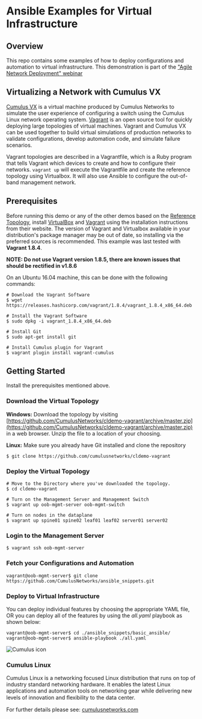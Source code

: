 # Ansible Examples for Virtual Infrastructure


## Overview

This repo contains some examples of how to deploy configurations and automation to virtual infrastructure. This demonstration is part of the ["Agile Network Deployment" webinar](http://go.cumulusnetworks.com/wbr-agile-deployment)


## Virtualizing a Network with Cumulus VX

[Cumulus VX](https://cumulusnetworks.com/cumulus-vx/) is a virtual machine
produced by Cumulus Networks to simulate the user experience of configuring a
switch using the Cumulus Linux network operating system.
[Vagrant](https://www.vagrantup.com/) is an open source tool for quickly
deploying large topologies of virtual machines. Vagrant and Cumulus VX can be
used together to build virtual simulations of production networks to validate
configurations, develop automation code, and simulate failure scenarios.

Vagrant topologies are described in a Vagrantfile, which is a Ruby program that
tells Vagrant which devices to create and how to configure their networks.
`vagrant up` will execute the Vagrantfile and create the reference topology
using Virtualbox. It will also use Ansible to configure the out-of-band
management network.

## Prerequisites

Before running this demo or any of the other demos based on the [Reference Topology](https://github.com/CumulusNetworks/cldemo-vagrant), install
[VirtualBox](https://www.virtualbox.org/manual/ch02.html) and
[Vagrant](https://www.vagrantup.com/downloads.html) using the
installation instructions from their website. The version of Vagrant and Virtualbox
available in your distribution's package manager may be out of date, so
installing via the preferred sources is recommended. This example was last
tested with **Vagrant 1.8.4**.

**NOTE: Do not use Vagrant version 1.8.5, there are known issues that should be rectified in v1.8.6**

On an Ubuntu 16.04 machine, this can be done with the following commands:

    # Download the Vagrant Software
    $ wget https://releases.hashicorp.com/vagrant/1.8.4/vagrant_1.8.4_x86_64.deb

    # Install the Vagrant Software
    $ sudo dpkg -i vagrant_1.8.4_x86_64.deb

    # Install Git
    $ sudo apt-get install git

    # Install Cumulus plugin for Vagrant
    $ vagrant plugin install vagrant-cumulus

## Getting Started

Install the prerequisites mentioned above.

### Download the Virtual Topology

**Windows:** Download the topology by visiting [https://github.com/CumulusNetworks/cldemo-vagrant/archive/master.zip](https://github.com/CumulusNetworks/cldemo-vagrant/archive/master.zip) in a web browser. Unzip the file to a location of your choosing.

**Linux:** Make sure you already have Git installed and clone the repository

    $ git clone https://github.com/cumulusnetworks/cldemo-vagrant

### Deploy the Virtual Topology

    # Move to the Directory where you've downloaded the topology.
    $ cd cldemo-vagrant
    
    # Turn on the Management Server and Management Switch
    $ vagrant up oob-mgmt-server oob-mgmt-switch
    
    # Turn on nodes in the dataplane
    $ vagrant up spine01 spine02 leaf01 leaf02 server01 server02


### Login to the Management Server

    $ vagrant ssh oob-mgmt-server

### Fetch your Configurations and Automation

    vagrant@oob-mgmt-server$ git clone https://github.com/CumulusNetworks/ansible_snippets.git

### Deploy to Virtual Infrastructure
You can deploy individual features by choosing the appropriate YAML file, OR you can deploy all of the features by using the *all.yaml* playbook as shown below:

    vagrant@oob-mgmt-server$ cd ./ansible_snippets/basic_ansible/
    vagrant@oob-mgmt-server$ ansible-playbook ./all.yaml



![Cumulus icon](http://cumulusnetworks.com/static/cumulus/img/logo_2014.png)

### Cumulus Linux

Cumulus Linux is a networking focused Linux distribution that runs on top of industry standard networking hardware. It enables the latest Linux applications and automation tools on networking gear while delivering new levels of innovation and ﬂexibility to the data center.

For further details please see: [cumulusnetworks.com](http://www.cumulusnetworks.com)
